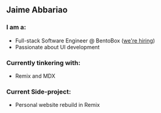 ## Jaime Abbariao

### I am a:

* Full-stack Software Engineer @ BentoBox ([we're hiring](https://getbento.com/careers/))
* Passionate about UI development

### Currently tinkering with:

* Remix and MDX

### Current Side-project:

* Personal website rebuild in Remix
